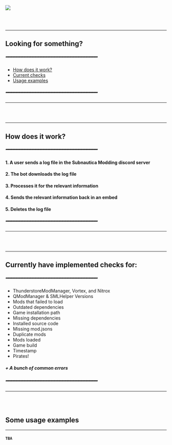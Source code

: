 ![](https://i.imgur.com/AMx0vVm.png)

<br></br>

---
## Looking for something?
##### ━━━━━━━━━━━━━━━━━━━━━━━━━━━━━━━━━━
* [How does it work?](https://github.com/RamuneNeptune/NeptuneBot/blob/main/README.md#how-does-it-work)
* [Current checks](https://github.com/RamuneNeptune/NeptuneBot/blob/main/README.md#currently-have-implemented-checks-for)
* [Usage examples](https://github.com/RamuneNeptune/NeptuneBot#some-usage-examples)
##### ━━━━━━━━━━━━━━━━━━━━━━━━━━━━━━━━━━
---

<br></br>

---
## How does it work?
##### ━━━━━━━━━━━━━━━━━━━━━━━━━━━━━━━━━━
#### 1. A user sends a log file in the Subnautica Modding discord server
#### 2. The bot downloads the log file
#### 3. Processes it for the relevant information
#### 4. Sends the relevant information back in an embed
#### 5. Deletes the log file
##### ━━━━━━━━━━━━━━━━━━━━━━━━━━━━━━━━━━
---

<br></br>

---
## Currently have implemented checks for:
##### ━━━━━━━━━━━━━━━━━━━━━━━━━━━━━━━━━━
 * ThunderstoreModManager, Vortex, and Nitrox
 * QModManager & SMLHelper Versions
 * Mods that failed to load
 * Outdated dependencies
 * Game installation path
 * Missing dependencies
 * Installed source code
 * Missing mod.jsons
 * Duplicate mods
 * Mods loaded
 * Game build
 * Timestamp
 * Pirates!
##### + A bunch of common errors
##### ━━━━━━━━━━━━━━━━━━━━━━━━━━━━━━━━━━
---

<br></br>

## Some usage examples
---
#### ` TBA `
